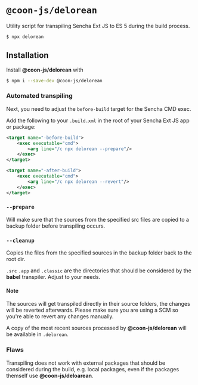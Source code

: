 # `@coon-js/delorean`

Utility script for transpiling Sencha Ext JS to ES 5 during the build process.

```bash
$ npx delorean 
```

## Installation

Install **@coon-js/delorean** with 

```bash
$ npm i --save-dev @coon-js/delorean
```

###



### Automated transpiling
Next, you need to adjust the `before-build` target for the Sencha CMD
exec.

Add the following to your `.build.xml` in the
root of your Sencha Ext JS app or package:

```xml
<target name="-before-build">
    <exec executable="cmd">
        <arg line="/c npx delorean --prepare"/>
    </exec>
</target>

<target name="-after-build">
    <exec executable="cmd">
        <arg line="/c npx delorean --revert"/>
    </exec>
</target>
```

### `--prepare`
Will make sure that the sources from the specified src files are copied to a backup folder before transpiling occurs.

### `--cleanup`
Copies the files from the specified sources in the backup folder back to the root dir.


`.src` `.app` and `.classic` are the directories that should be considered by
the **babel** transpiler. Adjust to your needs.

#### Note
The sources will get transpiled directly in their source folders,
the changes will be reverted afterwards. Please make sure you are using
a SCM so you're able to revert any changes manually.

A copy of the most recent sources processed by **@coon-js/delorean** 
will be available in `.delorean`.


### Flaws
Transpiling does not work with external packages that should be considered
during the build, e.g. local packages, even if the packages themself use
**@coon-js/deloarean**.

